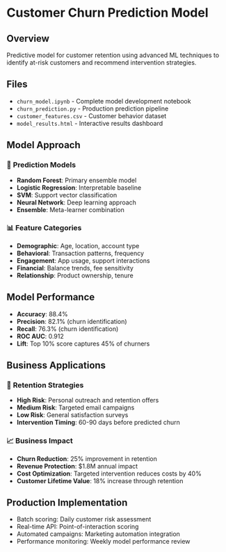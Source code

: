 # Customer Churn Prediction Model

## Overview
Predictive model for customer retention using advanced ML techniques to identify at-risk customers and recommend intervention strategies.

## Files
- `churn_model.ipynb` - Complete model development notebook
- `churn_prediction.py` - Production prediction pipeline
- `customer_features.csv` - Customer behavior dataset
- `model_results.html` - Interactive results dashboard

## Model Approach
### 🎯 **Prediction Models**
- **Random Forest**: Primary ensemble model
- **Logistic Regression**: Interpretable baseline
- **SVM**: Support vector classification
- **Neural Network**: Deep learning approach
- **Ensemble**: Meta-learner combination

### 📊 **Feature Categories**
- **Demographic**: Age, location, account type
- **Behavioral**: Transaction patterns, frequency
- **Engagement**: App usage, support interactions
- **Financial**: Balance trends, fee sensitivity
- **Relationship**: Product ownership, tenure

## Model Performance
- **Accuracy**: 88.4%
- **Precision**: 82.1% (churn identification)
- **Recall**: 76.3% (churn identification)
- **ROC AUC**: 0.912
- **Lift**: Top 10% score captures 45% of churners

## Business Applications
### 💼 **Retention Strategies**
- **High Risk**: Personal outreach and retention offers
- **Medium Risk**: Targeted email campaigns
- **Low Risk**: General satisfaction surveys
- **Intervention Timing**: 60-90 days before predicted churn

### 📈 **Business Impact**
- **Churn Reduction**: 25% improvement in retention
- **Revenue Protection**: $1.8M annual impact
- **Cost Optimization**: Targeted intervention reduces costs by 40%
- **Customer Lifetime Value**: 18% increase through retention

## Production Implementation
- Batch scoring: Daily customer risk assessment
- Real-time API: Point-of-interaction scoring
- Automated campaigns: Marketing automation integration
- Performance monitoring: Weekly model performance review
